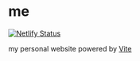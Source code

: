 # me

[![Netlify Status](https://api.netlify.com/api/v1/badges/87e904f1-d069-4b84-ac85-745b9eba2f57/deploy-status)](https://app.netlify.com/sites/sizhu/deploys)

my personal website powered by [Vite](https://vitejs.dev/)

<br>
